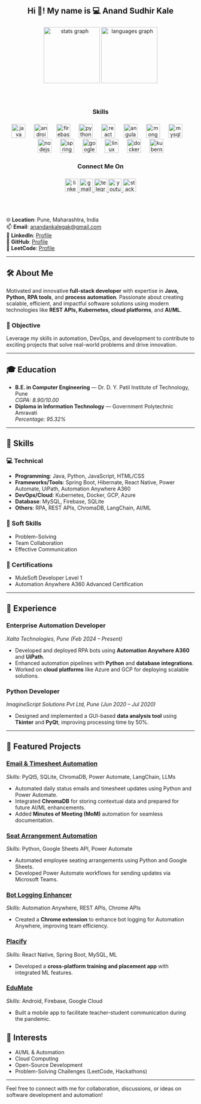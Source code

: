 <br clear="both">

<h2 align="center">Hi 👋! My name is 💻 Anand Sudhir Kale </h2>

###

<div align="center">
  <img src="https://github-readme-stats.vercel.app/api?username=MrAk47Anand007&hide_title=false&hide_rank=true&show_icons=true&include_all_commits=true&count_private=true&disable_animations=false&theme=dracula&locale=en&hide_border=true" height="150" alt="stats graph"  />
  <img src="https://github-readme-stats.vercel.app/api/top-langs?username=MrAk47Anand007&locale=en&hide_title=false&layout=compact&card_width=320&langs_count=5&theme=dracula&hide_border=true" height="150" alt="languages graph"  />
</div>

###

<br clear="both">

<h3 align="center">Skills</h3>

###

<div align="center">
  <img src="https://cdn.jsdelivr.net/gh/devicons/devicon/icons/java/java-original.svg" height="37" alt="java logo"  />
  <img width="15" />
  <img src="https://cdn.jsdelivr.net/gh/devicons/devicon/icons/androidstudio/androidstudio-original.svg" height="37" alt="androidstudio logo"  />
  <img width="15" />
  <img src="https://cdn.jsdelivr.net/gh/devicons/devicon/icons/firebase/firebase-plain.svg" height="37" alt="firebase logo"  />
  <img width="15" />
  <img src="https://cdn.jsdelivr.net/gh/devicons/devicon/icons/python/python-original.svg" height="37" alt="python logo"  />
  <img width="15" />
  <img src="https://cdn.jsdelivr.net/gh/devicons/devicon/icons/react/react-original.svg" height="37" alt="react logo"  />
  <img width="15" />
  <img src="https://cdn.jsdelivr.net/gh/devicons/devicon/icons/angularjs/angularjs-original.svg" height="37" alt="angularjs logo"  />
  <img width="15" />
  <img src="https://cdn.jsdelivr.net/gh/devicons/devicon/icons/mongodb/mongodb-original.svg" height="37" alt="mongodb logo"  />
  <img width="15" />
  <img src="https://cdn.jsdelivr.net/gh/devicons/devicon/icons/mysql/mysql-original.svg" height="37" alt="mysql logo"  />
  <img width="15" />
  <img src="https://cdn.jsdelivr.net/gh/devicons/devicon/icons/nodejs/nodejs-original.svg" height="37" alt="nodejs logo"  />
  <img width="15" />
  <img src="https://cdn.jsdelivr.net/gh/devicons/devicon/icons/spring/spring-original.svg" height="37" alt="spring logo"  />
  <img width="15" />
  <img src="https://cdn.jsdelivr.net/gh/devicons/devicon/icons/googlecloud/googlecloud-original.svg" height="37" alt="googlecloud logo"  />
  <img width="15" />
  <img src="https://cdn.jsdelivr.net/gh/devicons/devicon/icons/linux/linux-original.svg" height="37" alt="linux logo"  />
  <img width="15" />
  <img src="https://cdn.jsdelivr.net/gh/devicons/devicon/icons/docker/docker-original.svg" height="37" alt="docker logo"  />
  <img width="15" />
  <img src="https://cdn.jsdelivr.net/gh/devicons/devicon/icons/kubernetes/kubernetes-plain.svg" height="37" alt="kubernetes logo"  />
</div>

###

<h3 align="center">Connect Me On</h3>

###

<div align="center">
  <a href="https://www.linkedin.com/in/akanandkale007/" target="_blank">
    <img src="https://img.shields.io/static/v1?message=LinkedIn&logo=linkedin&label=&color=0077B5&logoColor=white&labelColor=&style=for-the-badge" height="35" alt="linkedin logo"  />
  </a>
  <a href="mailto:anandkalegak@gmail.com" target="_blank">
    <img src="https://img.shields.io/static/v1?message=Gmail&logo=gmail&label=&color=D14836&logoColor=white&labelColor=&style=for-the-badge" height="35" alt="gmail logo"  />
  </a>
  <a href="https://telegram.me/anandkale007" target="_blank">
    <img src="https://img.shields.io/static/v1?message=Telegram&logo=telegram&label=&color=2CA5E0&logoColor=white&labelColor=&style=for-the-badge" height="35" alt="telegram logo"  />
  </a>
  <a href="https://www.youtube.com/channel/UCq6QHGGmkx2wbx7tkMMmsrw" target="_blank">
    <img src="https://img.shields.io/static/v1?message=Youtube&logo=youtube&label=&color=FF0000&logoColor=white&labelColor=&style=for-the-badge" height="35" alt="youtube logo"  />
  </a>
  <a href="https://stackoverflow.com/users/19595194/akcoder" target="_blank">
    <img src="https://img.shields.io/static/v1?message=Stackoverflow&logo=stackoverflow&label=&color=FE7A16&logoColor=white&labelColor=&style=for-the-badge" height="35" alt="stackoverflow logo"  />
  </a>
</div>

###

<br clear="both">





###
  

🌐 **Location**: Pune, Maharashtra, India  
📫 **Email**: [anandankalegak@gmail.com](mailto:anandankalegak@gmail.com)  
🔗 **LinkedIn**: [Profile](https://www.linkedin.com/in/akanandkale007/)  
🔗 **GitHub**: [Profile](https://github.com/MrAk47Anand007)  
🔗 **LeetCode**: [Profile](https://leetcode.com/Anandkale/)  

---

## 🛠️ About Me  
Motivated and innovative **full-stack developer** with expertise in **Java, Python, RPA tools**, and **process automation**. Passionate about creating scalable, efficient, and impactful software solutions using modern technologies like **REST APIs, Kubernetes, cloud platforms**, and **AI/ML**.  

### 🚀 Objective  
Leverage my skills in automation, DevOps, and development to contribute to exciting projects that solve real-world problems and drive innovation.  

---

## 🎓 Education  
- **B.E. in Computer Engineering** — Dr. D. Y. Patil Institute of Technology, Pune  
  *CGPA: 8.90/10.00*  
- **Diploma in Information Technology** — Government Polytechnic Amravati  
  *Percentage: 95.32%*  

---

## 🧩 Skills  
### 💻 Technical  
- **Programming**: Java, Python, JavaScript, HTML/CSS  
- **Frameworks/Tools**: Spring Boot, Hibernate, React Native, Power Automate, UiPath, Automation Anywhere A360  
- **DevOps/Cloud**: Kubernetes, Docker, GCP, Azure  
- **Database**: MySQL, Firebase, SQLite  
- **Others**: RPA, REST APIs, ChromaDB, LangChain, AI/ML  

### 🤝 Soft Skills  
- Problem-Solving  
- Team Collaboration  
- Effective Communication  

### 📜 Certifications  
- MuleSoft Developer Level 1  
- Automation Anywhere A360 Advanced Certification  

---

## 💼 Experience  

### **Enterprise Automation Developer**  
*Xalta Technologies, Pune (Feb 2024 – Present)*  
- Developed and deployed RPA bots using **Automation Anywhere A360** and **UiPath**.  
- Enhanced automation pipelines with **Python** and **database integrations**.  
- Worked on **cloud platforms** like Azure and GCP for deploying scalable solutions.  

### **Python Developer**  
*ImagineScript Solutions Pvt Ltd, Pune (Jun 2020 – Jul 2020)*  
- Designed and implemented a GUI-based **data analysis tool** using **Tkinter** and **PyQt**, improving processing time by 50%.  

---

## 🚀 Featured Projects  

### [**Email & Timesheet Automation**](https://github.com/MrAk47Anand007/Email_TimeSheet_Automation)  
*Skills*: PyQt5, SQLite, ChromaDB, Power Automate, LangChain, LLMs  
- Automated daily status emails and timesheet updates using Python and Power Automate.  
- Integrated **ChromaDB** for storing contextual data and prepared for future AI/ML enhancements.  
- Added **Minutes of Meeting (MoM)** automation for seamless documentation.  

### [**Seat Arrangement Automation**](https://github.com/MrAk47Anand007/Seating-Arrangement-Automation)  
*Skills*: Python, Google Sheets API, Power Automate  
- Automated employee seating arrangements using Python and Google Sheets.  
- Developed Power Automate workflows for sending updates via Microsoft Teams.  

### [**Bot Logging Enhancer**](https://github.com/MrAk47Anand007/BotmAnipulatorK)  
*Skills*: Automation Anywhere, REST APIs, Chrome APIs  
- Created a **Chrome extension** to enhance bot logging for Automation Anywhere, improving team efficiency.  

### [**Placify**](https://github.com/MrAk47Anand007/Placify)  
*Skills*: React Native, Spring Boot, MySQL, ML  
- Developed a **cross-platform training and placement app** with integrated ML features.  

### [**EduMate**](https://github.com/MrAk47Anand007/College-App)  
*Skills*: Android, Firebase, Google Cloud  
- Built a mobile app to facilitate teacher-student communication during the pandemic.  


## 📌 Interests  
- AI/ML & Automation  
- Cloud Computing  
- Open-Source Development  
- Problem-Solving Challenges (LeetCode, Hackathons)  

---  

Feel free to connect with me for collaboration, discussions, or ideas on software development and automation!  






